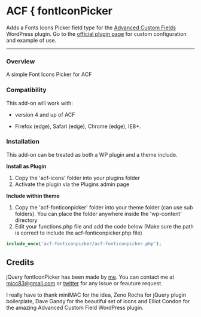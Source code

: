 # ACF { fontIconPicker

Adds a Fonts Icons Picker field type for the [Advanced Custom Fields](http://wordpress.org/extend/plugins/advanced-custom-fields/) WordPress plugin. Go to the [official plugin page](http://codeb.it/fonticonpicker/#acf) for custom configuration and example of use.

-----------------------

### Overview

A simple Font Icons Picker for ACF

### Compatibility

This add-on will work with:

* version 4 and up of ACF

* Firefox (edge), Safari (edge), Chrome (edge), IE8+.

### Installation

This add-on can be treated as both a WP plugin and a theme include.

**Install as Plugin**

1. Copy the 'acf-icons' folder into your plugins folder
2. Activate the plugin via the Plugins admin page

**Include within theme**

1.	Copy the 'acf-fonticonpicker' folder into your theme folder (can use sub folders). You can place the folder anywhere inside the 'wp-content' directory
2.	Edit your functions.php file and add the code below (Make sure the path is correct to include the acf-fonticonpicker.php file)

```php
include_once('acf-fonticonpicker/acf-fonticonpicker.php');
```
## Credits

jQuery fontIconPicker has been made by [me](http://codeb.it). You can contact me at micc83@gmail.com or [twitter](https://twitter.com/Micc1983) for any issue or feauture request.

I really have to thank miniMAC for the idea, Zeno Rocha for jQuery plugin boilerplate, Dave Gandy for the beautiful set of icons and Elliot Condon for the amazing Advanced Custom Field WordPress plugin.
